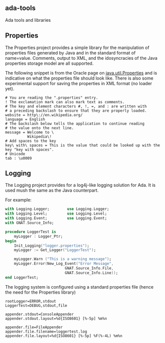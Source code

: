 ada-tools
---------

Ada tools and libraries

## Properties

The Properties project provides a simple library for the manipulation of
properties files generated by Java and in the standard format of name=value.
Comments, output to XML, and the idosyncracies of the Java properties
storage model are all supported.

The following snippet is from the Oracle page on [java.util.Properties](http://docs.oracle.com/javase/7/docs/api/java/util/Properties.html) and is indicative on what the properties file should look like. There is also some experimental support for saving the properties in XML format (no loader yet).

```
# You are reading the ".properties" entry.
! The exclamation mark can also mark text as comments.
# The key and element characters #, !, =, and : are written with
# a preceding backslash to ensure that they are properly loaded.
website = http\://en.wikipedia.org/
language = English
# The backslash below tells the application to continue reading
# the value onto the next line.
message = Welcome to \
          Wikipedia\!
# Add spaces to the key
key\ with\ spaces = This is the value that could be looked up with the key "key with spaces".
# Unicode
tab : \u0009
```

## Logging

The Logging project provides for a log4j-like logging solution for Ada. It is used mush the same as the Java counterpart.

For example:

```ada
with Logging.Logger;        use Logging.Logger;
with Logging.Level;         use Logging.Level;
with Logging.Event;         use Logging.Event;
with GNAT.Source_Info;

procedure LoggerTest is
    myLogger : Logger_Ptr;
begin
    Init_Logging("logger.properties");
    myLogger := Get_Logger("LoggerTest");

    myLogger.Warn ("This is a warning message");
    myLogger.Error(New_Log_Event("Error Message",
                           GNAT.Source_Info.File,
                           GNAT.Source_Info.Line));
end LoggerTest;
```

The logging system is configured using a standard properties file (hence the need for the Properties library)

```properties
rootLogger=ERROR,stdout
LoggerTest=DEBUG,stdout,file

appender.stdout=ConsoleAppender
appender.stdout.layout=%d{ISO8601} [%-5p] %m%n

appender.file=FileAppender
appender.file.filename=loggertest.log
appender.file.layout=%d{ISO8601} [%-5p] %F(%-4L) %m%n
```

